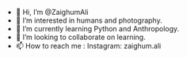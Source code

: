 - 👋 Hi, I’m @ZaighumAli
- 👀 I’m interested in humans and photography.
- 🌱 I’m currently learning Python and Anthropology.
- 💞️ I’m looking to collaborate on learning. 
- 📫 How to reach me : Instagram: zaighum.ali

<!---
ZaighumAli/ZaighumAli is a ✨ special ✨ repository because its `README.md` (this file) appears on your GitHub profile.
You can click the Preview link to take a look at your changes.
--->
